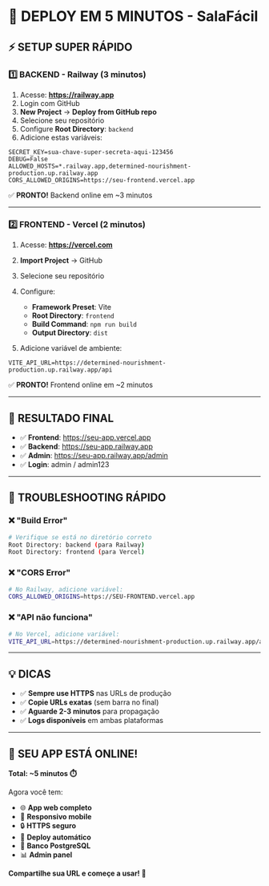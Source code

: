 # 🚀 DEPLOY EM 5 MINUTOS - SalaFácil

## ⚡ SETUP SUPER RÁPIDO

### 1️⃣ **BACKEND - Railway (3 minutos)**

1. Acesse: **https://railway.app**
2. Login com GitHub
3. **New Project** → **Deploy from GitHub repo**
4. Selecione seu repositório
5. Configure **Root Directory**: `backend`
6. Adicione estas variáveis:

```env
SECRET_KEY=sua-chave-super-secreta-aqui-123456
DEBUG=False
ALLOWED_HOSTS=*.railway.app,determined-nourishment-production.up.railway.app
CORS_ALLOWED_ORIGINS=https://seu-frontend.vercel.app
```

✅ **PRONTO!** Backend online em ~3 minutos

---

### 2️⃣ **FRONTEND - Vercel (2 minutos)**

1. Acesse: **https://vercel.com**
2. **Import Project** → GitHub
3. Selecione seu repositório
4. Configure:
   - **Framework Preset**: Vite
   - **Root Directory**: `frontend`
   - **Build Command**: `npm run build`
   - **Output Directory**: `dist`

5. Adicione variável de ambiente:
```env
VITE_API_URL=https://determined-nourishment-production.up.railway.app/api
```

✅ **PRONTO!** Frontend online em ~2 minutos

---

## 🎯 RESULTADO FINAL

- ✅ **Frontend**: https://seu-app.vercel.app
- ✅ **Backend**: https://seu-app.railway.app  
- ✅ **Admin**: https://seu-app.railway.app/admin
- ✅ **Login**: admin / admin123

---

## 🔧 TROUBLESHOOTING RÁPIDO

### ❌ **"Build Error"**
```bash
# Verifique se está no diretório correto
Root Directory: backend (para Railway)
Root Directory: frontend (para Vercel)
```

### ❌ **"CORS Error"**
```bash
# No Railway, adicione variável:
CORS_ALLOWED_ORIGINS=https://SEU-FRONTEND.vercel.app
```

### ❌ **"API não funciona"**
```bash
# No Vercel, adicione variável:
VITE_API_URL=https://determined-nourishment-production.up.railway.app/api
```

---

## 💡 DICAS

- ✅ **Sempre use HTTPS** nas URLs de produção
- ✅ **Copie URLs exatas** (sem barra no final)
- ✅ **Aguarde 2-3 minutos** para propagação
- ✅ **Logs disponíveis** em ambas plataformas

---

## 🎉 SEU APP ESTÁ ONLINE!

**Total: ~5 minutos ⏱️**

Agora você tem:
- 🌐 **App web completo**
- 📱 **Responsivo mobile**
- 🔒 **HTTPS seguro**
- 🚀 **Deploy automático**
- 💾 **Banco PostgreSQL**
- 📊 **Admin panel**

**Compartilhe sua URL e começe a usar! 🎊**
